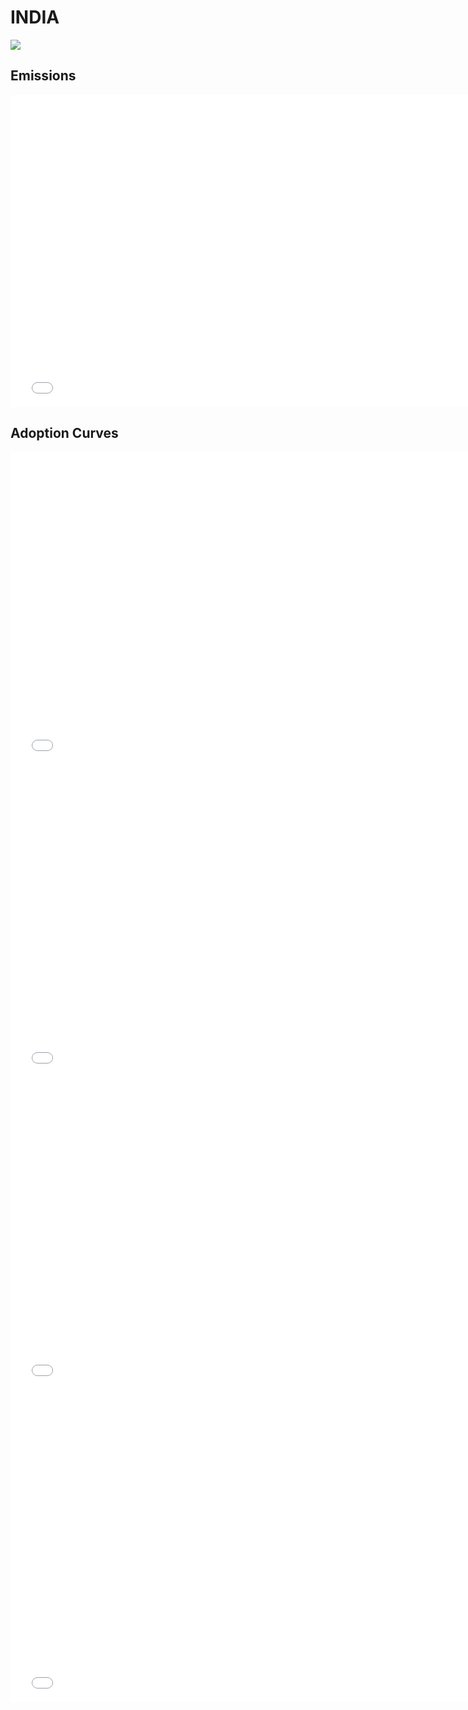 



# INDIA 
  
![](../region%20maps/INDIA.png)  
  
  

## Emissions
<iframe id='igraph' scrolling='no' style='border:none' seamless='seamless' src= "mwedges-pathway-INDIA-dauwe.html" height='500' width='150%'></iframe>  
  

## Adoption Curves
<iframe id='igraph' scrolling='no' style='border:none' seamless='seamless' src= "scurves-INDIA-pathway-dauwe.html" height='500' width='150%'></iframe>  
<iframe id='igraph' scrolling='no' style='border:none' seamless='seamless' src= "scurvessub-INDIA-Industry-pathway.html" height='500' width='150%'></iframe>  
<iframe id='igraph' scrolling='no' style='border:none' seamless='seamless' src= "scurvessub-INDIA-RegenerativeAgriculture-pathway.html" height='500' width='150%'></iframe>  
<iframe id='igraph' scrolling='no' style='border:none' seamless='seamless' src= "scurvessub-INDIA-Forests&Wetlands-pathway.html" height='500' width='150%'></iframe>  
